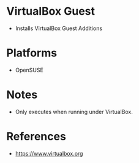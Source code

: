# VirtualBox Guest

- Installs VirtualBox Guest Additions

# Platforms

- OpenSUSE

# Notes

- Only executes when running under VirtualBox.

# References

- https://www.virtualbox.org

